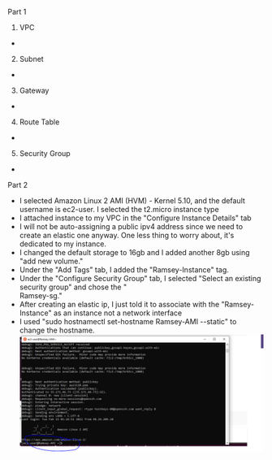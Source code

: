 Part 1
1. VPC
 -
2. Subnet
 -
3. Gateway
 -
4. Route Table
 -
5. Security Group
 -


Part 2
  - I selected Amazon Linux 2 AMI (HVM) - Kernel 5.10, and the default username is ec2-user. I selected the t2.micro instance type
  - I attached instance to my VPC in the "Configure Instance Details" tab
  - I will not be auto-assigning a public ipv4 address since we need to create an elastic one anyway. One less thing to worry about, it's dedicated to my instance.
  - I changed the default storage to 16gb and I added another 8gb using "add new volume." 
  - Under the "Add Tags" tab, I added the "Ramsey-Instance" tag.
  - Under the "Configure Security Group" tab, I selected "Select an existing security group" and chose the "	
Ramsey-sg."
  - After creating an elastic ip, I just told it to associate with the "Ramsey-Instance" as an instance not a network interface
  - I used "sudo hostnamectl set-hostname Ramsey-AMI --static" to change the hostname. ![ proof ](/Projects/Project02/HostName.PNG)
